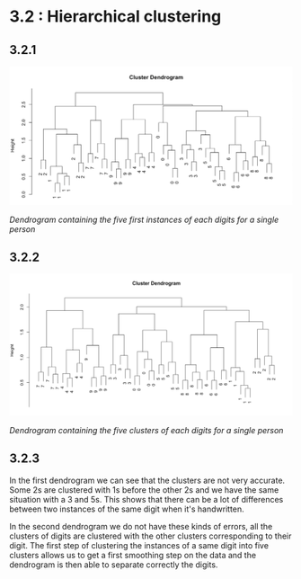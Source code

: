 # 3.2 : Hierarchical clustering

## 3.2.1

![](./dendrogram321.png)

<i>Dendrogram containing the five first instances of each digits for a single person</i>

## 3.2.2

![](./dendrogram322.png)

<i>Dendrogram containing the five clusters of each digits for a single person</i>

## 3.2.3

In the first dendrogram we can see that the clusters are not very accurate. Some 2s are clustered with 1s before the other 2s and we have the same situation with a 3 and 5s. This shows that there can be a lot of differences between two instances of the same digit when it's handwritten.

In the second dendrogram we do not have these kinds of errors, all the clusters of digits are clustered with the other clusters corresponding to their digit. The first step of clustering the instances of a same digit into five clusters allows us to get a first smoothing step on the data and the dendrogram is then able to separate correctly the digits.

